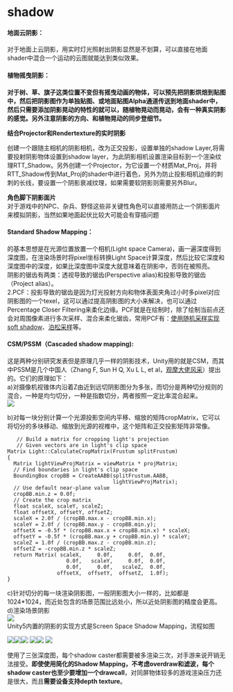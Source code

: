 # shadow

#### 地面云阴影：

对于地面上云阴影，用实时灯光照射出阴影显然是不划算，可以直接在地面shader中混合一个运动的云图就能达到类似效果。

#### 植物摇曳阴影：

 ****对于树、草、旗子这类位置不变但有摇曳动画的物体，可以预先把阴影烘焙到贴图中，然后把阴影图作为单独贴图、或地面贴图Alpha通道传送到地面shader中，然后只需要添加阴影晃动的特性的就可以，随植物晃动而晃动，会有一种真实阴影的感觉。另外注意阴影的方向、和植物晃动的同步登细节**。**

 **结合Projector和Rendertexture的实时阴影**

创建一个跟随主相机的阴影相机，改为正交投影，设置单独的shadow Layer,将需要投射阴影物体设置到shadow layer，为此阴影相机设置渲染目标到一个渲染纹理RTT\_Shadow。另外创建一个Projector，为它设置一个材质Mat\_Proj，并将RTT\_Shadow传到Mat\_Proj的shader中进行着色，另外为防止投影相机边缘的刺刺的长线，要设置一个阴影衰减纹理，如果需要软阴影则需要另外Blur。

 **角色脚下阴影面片**  
对于游戏中的NPC、杂兵、野怪这些非关键性角色可以直接用防止一个阴影面片来模拟阴影，当然如果地面起伏比较大可能会有穿插问题

####  Standard Shadow Mapping：

的基本思想是在光源位置放置一个相机\(Light space Camera\)，画一遍深度得到深度图，在渲染场景时将pixel坐标转换Light Space计算深度，然后比较它深度和深度图中的深度，如果比深度图中深度大就意味着在阴影中，否则在被照亮。  
阴影的锯齿有两类：透视导致的锯齿\(Perspective alias\)和投影导致的锯齿（Project alias）。  
2.PCF：投影导致的锯齿是因为灯光投射方向和物体表面夹角过小时多pixel对应阴影图的一个texel，这可以通过提高阴影图的大小来解决，也可以通过Percentage Closer Filtering来柔化边缘。PCF就是在绘制时，除了绘制当前点还会对周围像素进行多次采样、混合来柔化锯齿，常用PCF有：[使用随机采样实现soft shadow](https://link.zhihu.com/?target=http%3A//blog.csdn.net/candycat1992/article/details/8981370)、[泊松采样](https://link.zhihu.com/?target=http%3A//www.ownself.org/blog/2010/percentage-closer-filtering.html)等。

 

#### CSM/PSSM（Cascaded shadow mapping\):

这是两种分别研究发表但是原理几乎一样的阴影技术，Unity用的就是CSM，而其中PSSM是几个中国人（Zhang F, Sun H Q, Xu L L, et al，[观摩大佬风采](https://link.zhihu.com/?target=http%3A//cs.scu.edu.cn/cs/xyxw/webinfo/2014/05/1397522799914515.htm)）提出的。它们的原理如下：  
a\)对摄像机视锥体内沿着Z由近到远切阴影图分为多张，而切分是两种切分规则的混合，一种是均匀切分，一种是指数切分，两者按照一定比率混合起来。  
![](https://pic2.zhimg.com/80/v2-0ae72a1c96b4279b6b085e00c26f57ad_720w.png)  
  
b\)对每一块分别计算一个光源投影空间内平移、缩放的矩阵cropMatrix，它可以将切分的多块移动、缩放到光源的视椎中，这个矩阵和正交投影矩阵非常像。  


```text
   // Build a matrix for cropping light's projection
   // Given vectors are in light's clip space
Matrix Light::CalculateCropMatrix(Frustum splitFrustum)
{
  Matrix lightViewProjMatrix = viewMatrix * projMatrix;
  // Find boundaries in light's clip space
  BoundingBox cropBB = CreateAABB(splitFrustum.AABB,
                                  lightViewProjMatrix);
  // Use default near-plane value
  cropBB.min.z = 0.0f;
  // Create the crop matrix
  float scaleX, scaleY, scaleZ;
  float offsetX, offsetY, offsetZ;
  scaleX = 2.0f / (cropBB.max.x - cropBB.min.x);
  scaleY = 2.0f / (cropBB.max.y - cropBB.min.y);
  offsetX = -0.5f * (cropBB.max.x + cropBB.min.x) * scaleX;
  offsetY = -0.5f * (cropBB.max.y + cropBB.min.y) * scaleY;
  scaleZ = 1.0f / (cropBB.max.z - cropBB.min.z);
  offsetZ = -cropBB.min.z * scaleZ;
  return Matrix( scaleX,     0.0f,     0.0f,  0.0f,
                   0.0f,   scaleY,     0.0f,  0.0f,
                   0.0f,     0.0f,   scaleZ,  0.0f,
                offsetX,  offsetY,  offsetZ,  1.0f);
}
```

c\)针对切分的每一块渲染阴影图，一般阴影图大小一样的，比如都是1024\*1024，而近处包含的场景范围比远处小，所以近处阴影图的精度会更高。  
d\)渲染场景阴影  
![](https://pic4.zhimg.com/80/v2-0a754fdc0b823495b997af96ab509c53_720w.jpg)  
Unity5内置的阴影的实现方式是Screen Space Shadow Mapping，流程如图

 ![](http://km.oa.com/files/photos/pictures/201707/1499402620_97_w292_h178.png)![](http://km.oa.com/files/photos/pictures/201707/1499402620_17_w292_h178.png)![](http://km.oa.com/files/photos/pictures/201707/1499402620_56_w292_h218.png) ![](http://km.oa.com/files/photos/pictures/201707/1499402620_74_w292_h173.png)![](http://km.oa.com/articles/show/329935?from=iSearch)  ![](http://km.oa.com/articles/show/329935?from=iSearch)

使用了三张深度图，每个shadow caster都需要被多渲染三次，对手游来说开销无法接受。**即使使用简化的Shadow Mapping，不考虑overdraw和滤波，每个shadow caster也至少要增加一个drawcall**，对同屏物体较多的游戏渲染压力还是很大，而且**需要设备支持depth texture**。

